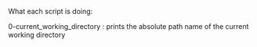 What each script is doing:

0-current_working_directory :  prints the absolute path name of the current working directory
